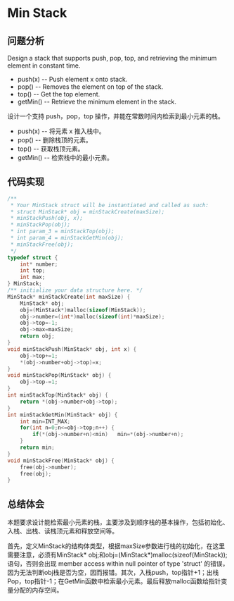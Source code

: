 #  Min Stack

## 问题分析
Design a stack that supports push, pop, top, and retrieving the minimum element in constant time.

* push(x) -- Push element x onto stack.
* pop() -- Removes the element on top of the stack.
* top() -- Get the top element.
* getMin() -- Retrieve the minimum element in the stack.

设计一个支持 push，pop，top 操作，并能在常数时间内检索到最小元素的栈。

* push(x) -- 将元素 x 推入栈中。
* pop() -- 删除栈顶的元素。
* top() -- 获取栈顶元素。
* getMin() -- 检索栈中的最小元素。

## 代码实现
``` C
/**
 * Your MinStack struct will be instantiated and called as such:
 * struct MinStack* obj = minStackCreate(maxSize);
 * minStackPush(obj, x);
 * minStackPop(obj);
 * int param_3 = minStackTop(obj);
 * int param_4 = minStackGetMin(obj);
 * minStackFree(obj);
 */
typedef struct {  
    int* number;  
    int top;  
    int max;  
} MinStack;  
/** initialize your data structure here. */  
MinStack* minStackCreate(int maxSize) {  
    MinStack* obj;  
    obj=(MinStack*)malloc(sizeof(MinStack));  
    obj->number=(int*)malloc(sizeof(int)*maxSize);  
    obj->top=-1;  
    obj->max=maxSize;  
    return obj;  
}  
void minStackPush(MinStack* obj, int x) {  
    obj->top+=1;  
    *(obj->number+obj->top)=x;  
}  
void minStackPop(MinStack* obj) {  
    obj->top-=1;  
}  
int minStackTop(MinStack* obj) {  
    return *(obj->number+obj->top);  
} 
int minStackGetMin(MinStack* obj) {  
    int min=INT_MAX;  
    for(int n=0;n<=obj->top;n++) {  
        if(*(obj->number+n)<min)   min=*(obj->number+n);     
    }  
    return min;  
}  
void minStackFree(MinStack* obj) {  
    free(obj->number);  
    free(obj);  
}  
```

## 总结体会

本题要求设计能检索最小元素的栈，主要涉及到顺序栈的基本操作，包括初始化、入栈、出栈、读栈顶元素和释放空间等。

首先，定义MinStack的结构体类型，根据maxSize参数进行栈的初始化，在这里需要注意，必须有MinStack* obj;和obj=(MinStack*)malloc(sizeof(MinStack));语句，否则会出现 member access within null pointer of type 'struct' 的错误，因为无法判断obj栈是否为空，因而报错。其次，入栈push，top指针+1；出栈Pop，top指针-1；在GetMin函数中检索最小元素。最后释放malloc函数给指针变量分配的内存空间。












